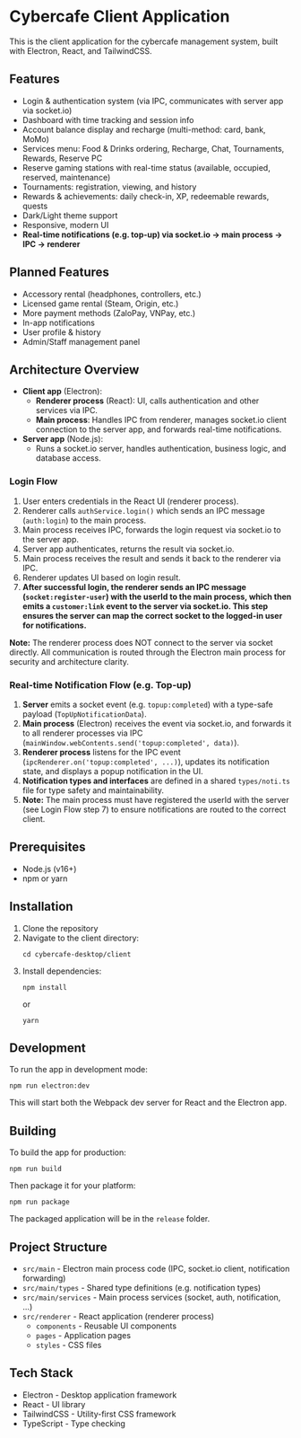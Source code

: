 # Cybercafe Client Application

This is the client application for the cybercafe management system, built with Electron, React, and TailwindCSS.

## Features

- Login & authentication system (via IPC, communicates with server app via socket.io)
- Dashboard with time tracking and session info
- Account balance display and recharge (multi-method: card, bank, MoMo)
- Services menu: Food & Drinks ordering, Recharge, Chat, Tournaments, Rewards, Reserve PC
- Reserve gaming stations with real-time status (available, occupied, reserved, maintenance)
- Tournaments: registration, viewing, and history
- Rewards & achievements: daily check-in, XP, redeemable rewards, quests
- Dark/Light theme support
- Responsive, modern UI
- **Real-time notifications (e.g. top-up) via socket.io → main process → IPC → renderer**

## Planned Features

- Accessory rental (headphones, controllers, etc.)
- Licensed game rental (Steam, Origin, etc.)
- More payment methods (ZaloPay, VNPay, etc.)
- In-app notifications
- User profile & history
- Admin/Staff management panel

## Architecture Overview

- **Client app** (Electron):
  - **Renderer process** (React): UI, calls authentication and other services via IPC.
  - **Main process**: Handles IPC from renderer, manages socket.io client connection to the server app, and forwards real-time notifications.
- **Server app** (Node.js):
  - Runs a socket.io server, handles authentication, business logic, and database access.

### Login Flow

1. User enters credentials in the React UI (renderer process).
2. Renderer calls `authService.login()` which sends an IPC message (`auth:login`) to the main process.
3. Main process receives IPC, forwards the login request via socket.io to the server app.
4. Server app authenticates, returns the result via socket.io.
5. Main process receives the result and sends it back to the renderer via IPC.
6. Renderer updates UI based on login result.
7. **After successful login, the renderer sends an IPC message (`socket:register-user`) with the userId to the main process, which then emits a `customer:link` event to the server via socket.io. This step ensures the server can map the correct socket to the logged-in user for notifications.**

**Note:** The renderer process does NOT connect to the server via socket directly. All communication is routed through the Electron main process for security and architecture clarity.

### Real-time Notification Flow (e.g. Top-up)

1. **Server** emits a socket event (e.g. `topup:completed`) with a type-safe payload (`TopUpNotificationData`).
2. **Main process** (Electron) receives the event via socket.io, and forwards it to all renderer processes via IPC (`mainWindow.webContents.send('topup:completed', data)`).
3. **Renderer process** listens for the IPC event (`ipcRenderer.on('topup:completed', ...)`), updates its notification state, and displays a popup notification in the UI.
4. **Notification types and interfaces** are defined in a shared `types/noti.ts` file for type safety and maintainability.
5. **Note:** The main process must have registered the userId with the server (see Login Flow step 7) to ensure notifications are routed to the correct client.

## Prerequisites

- Node.js (v16+)
- npm or yarn

## Installation

1. Clone the repository
2. Navigate to the client directory:
   ```
   cd cybercafe-desktop/client
   ```
3. Install dependencies:
   ```
   npm install
   ```
   or
   ```
   yarn
   ```

## Development

To run the app in development mode:

```
npm run electron:dev
```

This will start both the Webpack dev server for React and the Electron app.

## Building

To build the app for production:

```
npm run build
```

Then package it for your platform:

```
npm run package
```

The packaged application will be in the `release` folder.

## Project Structure

- `src/main` - Electron main process code (IPC, socket.io client, notification forwarding)
- `src/main/types` - Shared type definitions (e.g. notification types)
- `src/main/services` - Main process services (socket, auth, notification, ...)
- `src/renderer` - React application (renderer process)
  - `components` - Reusable UI components
  - `pages` - Application pages
  - `styles` - CSS files

## Tech Stack

- Electron - Desktop application framework
- React - UI library
- TailwindCSS - Utility-first CSS framework
- TypeScript - Type checking 